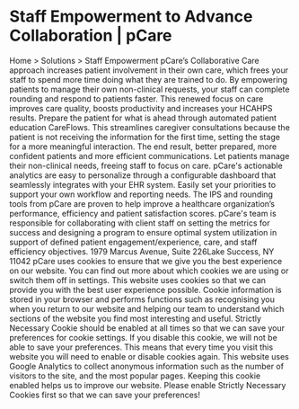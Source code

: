 # Staff Empowerment to Advance Collaboration | pCare

Home > Solutions > Staff Empowerment
pCare’s Collaborative Care approach increases patient involvement in their own care, which frees your staff to spend more time doing what they are trained to do. By empowering patients to manage their own non-clinical requests, your staff can complete rounding and respond to patients faster. This renewed focus on care improves care quality, boosts productivity and increases your HCAHPS results.
Prepare the patient for what is ahead through automated patient education CareFlows.  This streamlines caregiver consultations because the patient is not receiving the information for the first time, setting the stage for a more meaningful interaction.  The end result, better prepared,  more confident patients and more efficient communications.
Let patients manage their non-clinical needs, freeing staff to focus on care.
pCare's actionable analytics are easy to personalize through a configurable dashboard that seamlessly integrates with your EHR system. Easily set your priorities to support your own workflow and reporting needs.
The IPS and rounding tools from pCare are proven to help improve a healthcare organization’s performance, efficiency and patient satisfaction scores.
pCare's team is responsible for collaborating with client staff on setting the metrics for success and designing a program to ensure optimal system utilization in support of defined patient engagement/experience, care, and staff efficiency objectives.
1979 Marcus Avenue, Suite 226Lake Success, NY 11042
pCare uses cookies to ensure that we give you the best experience on our website. You can find out more about which cookies we are using or switch them off in settings.
This website uses cookies so that we can provide you with the best user experience possible. Cookie information is stored in your browser and performs functions such as recognising you when you return to our website and helping our team to understand which sections of the website you find most interesting and useful.
Strictly Necessary Cookie should be enabled at all times so that we can save your preferences for cookie settings.
If you disable this cookie, we will not be able to save your preferences. This means that every time you visit this website you will need to enable or disable cookies again.
This website uses Google Analytics to collect anonymous information such as the number of visitors to the site, and the most popular pages.
Keeping this cookie enabled helps us to improve our website.
Please enable Strictly Necessary Cookies first so that we can save your preferences!